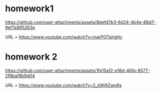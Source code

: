 # homework1


https://github.com/user-attachments/assets/8defd7b3-6d24-4b4e-88d7-9ef7a885263e

URL = https://www.youtube.com/watch?v=marPOTahgHc

# homework 2



https://github.com/user-attachments/assets/1fe15af2-e16d-46fa-8577-2f8baf8b9d04

URL = https://www.youtube.com/watch?v=2_kWj6ZwnRs
